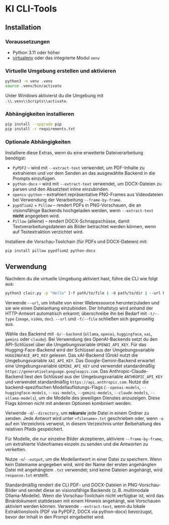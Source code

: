 # KI CLI-Tools

## Installation

### Voraussetzungen

- Python 3.11 oder höher
- [virtualenv](https://virtualenv.pypa.io/) oder das integrierte Modul `venv`

### Virtuelle Umgebung erstellen und aktivieren

```bash
python3 -m venv .venv
source .venv/bin/activate
```

Unter Windows aktivierst du die Umgebung mit `.\\.venv\\Scripts\\activate`.

### Abhängigkeiten installieren

```bash
pip install --upgrade pip
pip install -r requirements.txt
```

### Optionale Abhängigkeiten

Installiere diese Extras, wenn du eine erweiterte Dateiverarbeitung benötigst:

- `PyPDF2` – wird mit `--extract-text` verwendet, um PDF-Inhalte zu extrahieren und vor dem Senden an das ausgewählte Backend in die Prompts einzufügen.
- `python-docx` – wird mit `--extract-text` verwendet, um DOCX-Dateien zu parsen und den Absatztext inline einzubinden.
- `opencv-python` – extrahiert repräsentative PNG-Frames aus Videodateien bei Verwendung der Verarbeitung `--frame-by-frame`.
- `pypdfium2` + `Pillow` – rendert PDFs in PNG-Vorschauen, die an visionsfähige Backends hochgeladen werden, wenn `--extract-text` **nicht** angegeben wird.
- `Pillow` (alleine) – rendert DOCX-Schnappschüsse, damit Textverarbeitungsdateien als Bilder betrachtet werden können, wenn auf Textextraktion verzichtet wird.

Installiere die Vorschau-Toolchain (für PDFs und DOCX-Dateien) mit:

```bash
pip install pillow pypdfium2 python-docx
```

## Verwendung

Nachdem du die virtuelle Umgebung aktiviert hast, führe die CLI wie folgt aus:

```bash
python3 clair.py -p "Hello" [-f path/to/file | -d path/to/dir | --url https://example.com] [-o [output.txt]] [-b backend]
```

Verwende `--url`, um Inhalte von einer Webressource herunterzuladen und sie wie einen Dateianhang einzubinden. Der Inhaltstyp wird anhand der HTTP-Antwort automatisch erkannt; überschreibe ihn bei Bedarf mit `-t/--type` (`image`, `video`, `doc`). `--url` und `-f/--file` schließen sich gegenseitig aus.

Wähle das Backend mit `-b/--backend` (`ollama`, `openai`, `huggingface`, `xai`, `gemini` oder `claude`).
Bei Verwendung des OpenAI-Backends setzt du den API-Schlüssel über die Umgebungsvariable `OPENAI_API_KEY`. Für das Hugging-Face-Backend wird der Schlüssel aus der Umgebungsvariable `HUGGINGFACE_API_KEY` gelesen. Das xAI-Backend (Grok) nutzt die Umgebungsvariable `XAI_API_KEY`. Das Google-Gemini-Backend erwartet eine Umgebungsvariable `GEMINI_API_KEY` und verwendet standardmäßig `https://generativelanguage.googleapis.com`. Das Anthropic-Claude-Backend liest den Schlüssel aus der Umgebungsvariable `ANTHROPIC_API_KEY` und verwendet standardmäßig `https://api.anthropic.com`.
Nutze die backend-spezifischen Modellauflistungs-Flags (`--openai-models`, `--huggingface-models`, `--xai-models`, `--gemini-models`, `--claude-models`, `--ollama-models`), um die Modelle des jeweiligen Dienstes anzuzeigen. Diese Flags können nicht mit anderen Optionen kombiniert werden.

Verwende `-d`/`--directory`, um **rekursiv** jede Datei in einem Ordner zu senden. Jede Antwort wird unter `<filename>.txt` geschrieben oder, wenn `-o` auf ein Verzeichnis verweist, in diesem Verzeichnis unter Beibehaltung des relativen Pfads gespeichert.

Für Modelle, die nur einzelne Bilder akzeptieren, aktiviere `--frame-by-frame`, um extrahierte Videoframes einzeln zu senden und die Antworten zu verketten.

Nutze `-o`/`--output`, um die Modellantwort in einer Datei zu speichern. Wenn kein Dateiname angegeben wird, wird der Name der ersten angehängten Datei mit angehängtem `.txt` verwendet; sind keine Dateien angehängt, wird `response.txt` erstellt.

Standardmäßig rendert die CLI PDF- und DOCX-Dateien in PNG-Vorschau-Bilder und sendet diese an visionsfähige Backends (z. B. multimodale Ollama-Modelle). Wenn die Vorschau-Toolchain nicht verfügbar ist, wird das Binärdokument stattdessen mit einem Hinweis angehängt, wie Vorschauen aktiviert werden können. Verwende `--extract-text`, wenn du lokale Extraktionstools (PDF via PyPDF2, DOCX via python-docx) bevorzugst, bevor der Inhalt in den Prompt eingebettet wird.
